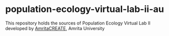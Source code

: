 # population-ecology-virtual-lab-ii-au
This repository holds the sources of Population Ecology Virtual Lab II developed by <a href="http://vlab.amrita.edu/index.php?sub=3&brch=67" target="_blank">AmritaCREATE</a>, Amrita University
